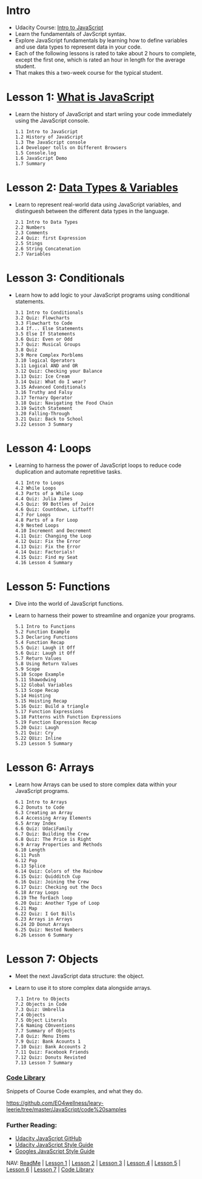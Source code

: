 # Intro
* Udacity Course: [Intro to JavaScript](https://www.udacity.com/course/intro-to-javascript--ud803)
* Learn the fundamentals of JavScript syntax. 
* Explore JavaScript fundamentals by learning how to define variables and use data types to represent data in your code. 
* Each of the following lessons is rated to take about 2 hours to complete, except the first one, which is rated an hour in length for the average student.
* That makes this a two-week course for the typical student. 

# Lesson 1: [What is JavaScript](https://github.com/EO4wellness/leary-leerie/blob/master/JavaScript/Lesson1.md)
* Learn the history of JavaScript and start wriing your code immediately using the JavaScript console. 

      1.1 Intro to JavaScript
      1.2 History of JavaScript 
      1.3 The JavaScript console
      1.4 Developer tolls on Different Browsers
      1.5 Console.log 
      1.6 JavaScript Demo
      1.7 Summary 
      

# Lesson 2: [Data Types & Variables](https://github.com/EO4wellness/leary-leerie/blob/master/JavaScript/Lesson2.md) 
* Learn to represent real-world data using JavaScript variables, and distinguesh between the different data types in the language. 

      2.1 Intro to Data Types 
      2.2 Numbers 
      2.3 Comments 
      2.4 Quiz: first Expression 
      2.5 Stings 
      2.6 String Concatenation 
      2.7 Variables 
      

# Lesson 3: Conditionals 
* Learn how to add logic to your JavaScript programs using conditional statements. 

      3.1 Intro to Conditionals 
      3.2 Quiz: Flowcharts 
      3.3 Flowchart to Code 
      3.4 If... Else Statements 
      3.5 Else If Statements 
      3.6 Quiz: Even or Odd 
      3.7 Quiz: Musical Groups 
      3.8 Quiz
      3.9 More Complex Porblems
      3.10 logical Operators
      3.11 Logical AND and OR
      3.12 Quiz: Checking your Balance 
      3.13 Quiz: Ice Cream 
      3.14 Quiz: What do I wear?
      3.15 Advanced Conditionals 
      3.16 Truthy and Falsy 
      3.17 Ternary Operator 
      3.18 Quiz: Navigating the Food Chain 
      3.19 Switch Statement 
      3.20 Falling-Through 
      3.21 Quiz: Back to School 
      3.22 Lesson 3 Summary 

# Lesson 4: Loops
* Learning to harness the power of JavaScript loops to reduce code duplication and automate repretitive tasks. 

      4.1 Intro to Loops 
      4.2 While Loops 
      4.3 Parts of a While Loop
      4.4 Quiz: Julia James 
      4.5 Quiz: 99 Bottles of Juice 
      4.6 Quiz: Countdown, Liftoff! 
      4.7 For Loops 
      4.8 Parts of a For Loop 
      4.9 Nested Loops 
      4.10 Increment and Decrement  
      4.11 Quiz: Changing the Loop 
      4.12 Quiz: Fix the Error 
      4.13 Quiz: Fix the Error 
      4.14 Quiz: Factorials! 
      4.15 Quiz: Find my Seat 
      4.16 Lesson 4 Summary 

# Lesson 5: Functions 
* Dive into the world of JavaScript functions. 
* Learn to harness their power to streamline and organize your programs. 

      5.1 Intro to Functions 
      5.2 Function Example 
      5.3 Declaring Functions 
      5.4 Function Recap 
      5.5 Quiz: Laugh it Off
      5.6 Quiz: Laugh it Off
      5.7 Return Values 
      5.8 Using Return Values 
      5.9 Scope 
      5.10 Scope Example 
      5.11 Shawodwing 
      5.12 Global Variables 
      5.13 Scope Recap 
      5.14 Hoisting 
      5.15 Hoisting Recap 
      5.16 Quiz: Build a triangle 
      5.17 Function Expressions 
      5.18 Patterns with Function Expressions
      5.19 Function Expression Recap 
      5.20 Quiz: Laugh 
      5.21 Quiz: Cry 
      5.22 QUiz: Inline 
      5.23 Lesson 5 Summary 

# Lesson 6: Arrays
* Learn how Arrays can be used to store complex data within your JavaScript programs. 

      6.1 Intro to Arrays 
      6.2 Donuts to Code 
      6.3 Creating an Array 
      6.4 Accessing Array Elements 
      6.5 Array Index 
      6.6 Quiz: UdaciFamily 
      6.7 Quiz: Building the Crew 
      6.8 Quiz: The Price is Right 
      6.9 Array Properties and Methods 
      6.10 Length 
      6.11 Push 
      6.12 Pop 
      6.13 Splice 
      6.14 Quiz: Colors of the Rainbow 
      6.15 Quiz: Quidditch Cup 
      6.16 Quiz: Joining the Crew 
      6.17 Quiz: Checking out the Docs 
      6.18 Array Loops 
      6.19 The forEach loop 
      6.20 Quiz: Another Type of Loop 
      6.21 Map 
      6.22 Quiz: I Got Bills 
      6.23 Arrays in Arrays 
      6.24 2D Donut Arrays 
      6.25 Quiz: Nested Numbers 
      6.26 Lesson 6 Summary 
      

# Lesson 7: Objects 
* Meet the next JavaScript data structure: the object. 
* Learn to use it to store complex data alongside arrays. 

      7.1 Intro to Objects 
      7.2 Objects in Code 
      7.3 Quiz: Umbrella 
      7.4 Objects 
      7.5 Object Literals 
      7.6 Naming COnventions 
      7.7 Summary of Objects 
      7.8 Quiz: Menu Items 
      7.9 Quiz: Bank Acounts 1
      7.10 Quiz: Bank Accounts 2 
      7.11 Quiz: Facebook Friends
      7.12 Quiz: Donuts Revisted 
      7.13 Lesson 7 Summary 
      
      
### [Code Library](https://github.com/EO4wellness/leary-leerie/blob/master/JavaScript/code%20samples/Readme.md)
Snippets of Course Code examples, and what they do. 


https://github.com/EO4wellness/leary-leerie/tree/master/JavaScript/code%20samples 

### Further Reading:
* [Udacity JavaScript GitHub](https://github.com/udacity/Javascript)
* [Udacity JavaScript Style Guide](http://udacity.github.io/frontend-nanodegree-styleguide/javascript.html)
* [Googles JavaScript Style Guide](https://google.github.io/styleguide/jsguide.html)


NAV: [ReadMe](https://github.com/EO4wellness/leary-leerie/tree/master/JavaScript) | [Lesson 1](https://github.com/EO4wellness/leary-leerie/blob/master/JavaScript/Lesson1.md) | [Lesson 2](https://github.com/EO4wellness/leary-leerie/blob/master/JavaScript/Lesson2.md) | [Lesson 3](https://github.com/EO4wellness/leary-leerie/blob/master/JavaScript/Lesson3.md) | [Lesson 4](https://github.com/EO4wellness/leary-leerie/blob/master/JavaScript/Lesson4.md) | [Lesson 5](https://github.com/EO4wellness/leary-leerie/blob/master/JavaScript/Lesson5.md) | [Lesson 6](https://github.com/EO4wellness/leary-leerie/blob/master/JavaScript/Lesson6.md) | [Lesson 7](https://github.com/EO4wellness/leary-leerie/blob/master/JavaScript/Lesson7.md) | [Code Library](https://github.com/EO4wellness/leary-leerie/blob/master/JavaScript/code%20samples/Readme.md)
